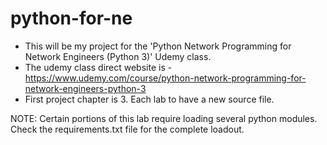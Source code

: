# python-for-ne
 - This will be my project for the 'Python Network Programming for Network Engineers (Python 3)' Udemy class.
 - The udemy class direct website is - https://www.udemy.com/course/python-network-programming-for-network-engineers-python-3
 - First project chapter is 3. Each lab to have a new source file.

 NOTE: Certain portions of this lab require loading several python modules. Check the requirements.txt file for the complete
       loadout.